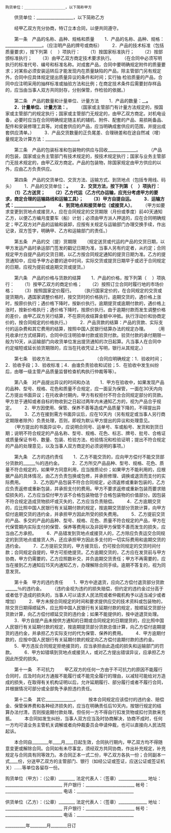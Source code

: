 
 


    购货单位：__________________，以下简称甲方 
　　供货单位：__________________，以下简称乙方


　　经甲乙双方充分协商，特订立本合同，以便共同遵守。


　　第一条　产品的名称、品种、规格和质量 
　　1．产品的名称、品种、规格：__________________。（应注明产品的牌号或商标） 
　　2．产品的技术标准（包括质量要求），按下列第（ 　）项执行： 
　　（1）按国家标准执行； 
　　（2）按部颁标准执行； 
　　（3）由甲乙双方商定技术要求执行。 
　　（在合同中必须写明执行的标准代号、编号和标准名称。对成套产品，合同中要明确规定附件的质量要求；对某些必须安装运转后才能发现内在质量缺陷的产品，除主管部门另有规定外，合同中应具体规定提出质量异议的条件和时间；实行抽 检验质量的产品，合同中应注明采用的抽样标准或抽验方法和比例；在商定技术条件后需要封存样品的，应当由当事人双方共同封存，分别保管，作检验的依据。）


　　第二条　产品的数量和计量单位、计量方法 
　　1．产品的数量：______________。 
　　2．计量单位、计量方法：____________。 
　　（国家或主管部门有计量方法规定的，按国家或主管部门的规定执行；国家或主管部门无规定的，由甲乙双方商定。对机电设备，必要时应当在合同明确规定随主机的辅机、附件、配套的产品、易损耗备品、配件和安装修理工具等。对成套供应的产品，应当明确成套供应的范围，并提出成套供应清单。） 
　　3．产品交货数量的正负尾差、合理磅差和在途自然减（增）量规定及计算方法：________________。


　　第三条　产品的包装标准和包装物的供应与回收______________。 
　　（产品的包装，国家或业务主管部门有技术规定的，按技术规定执行；国家与业务主管部门无技术规定的，由甲乙双方商定。产品的包装物，除国家规定由甲方供应的以外，应由乙方负责供应。


　　第四条　产品的交货单位、交货方法、运输方式、到货地点（包括专用线、码头） 
　　1．产品的交货单位：________________。 
　　2．交货方法，按下列第（ 　）项执行： 
　　（1）乙方送货； 
　　（2）乙方代运（乙方代办运输，应充分考虑甲方的要求，商定合理的运输路线和运输工具）； 
　　（3）甲方自提自运。 
　　3．运输方式：______________。 
　　4．到货地点和接货单位（或接货人）________________。 
　　（甲方如要求变更到货地点或接货人，应在合同规定的交货期限（月份或季度）前40天通知乙方，以便乙方编月度要车（船）计划；必须由甲方派人押送的，应在合同明确规定；甲乙双方对产品的运输和装卸，应按有关规定与运输部门办理交换手续，作出记录，双方签字，明确甲、乙方和运输部门的责任。）


　　第五条　产品的交（提）货期限 
　　（规定送货或代运的产品的交货日期，以甲方发运产品时承运部门签发的戳记日期为准，当事人另有约定者，从约定；合同规定甲方自提产品的交货日期，以乙方按合同规定通知的提货日期为准。乙方的提货通知中，应给予甲方必要的途中时间，实际交货或提货日期早于或迟于合同规定的日期，应视为提前或逾期交货或提货。）


　　第六条　产品的价格与货款的结算 
　　1．产品的价格，按下列第（　 ）项执行： 
　　（1）按甲乙双方的商定价格； 
　　（2）按照订立合同时履行地的市场价格； 
　　（3）按照国家定价履行。 
　　（执行国家定价的，在合同规定的交货或提货期内，遇国家调整价格时，按交货时的价格执行。逾期交货的，遇价格上涨时，按原价执行；遇价格下降时，按新价执行。逾期提货或逾期付款的，遇价格上涨时，按新价格执行；遇价格下降时，按原价执行。由于逾期付款而发生调整价格的差价，由甲乙双方另行结算，不在原托收结算金额中冲抵。执行浮动价和协商定价的，按合同规定的价格执行。） 
　　2．产品货款的结算：产品的货款、实际支付的运杂费和其它费用的结算，按照中国人民银行结算办法的规定办理。 
　　（用托收承付方式结算的，合同中应注明验单付款或验货付款。验货付款的承付期限一般为10天，从运输部门向收货单位发出提货通知的次日起算。凡当事人在合同中约定缩短或延长验货期限的，应当在托收凭证上写明，银行从其规定。）


　　第七条　验收方法________________。 
　　（合同应明确规定：1．验收时间；2．验收手段；3．验收标准；4．由谁负责验收和试验；5．在验收中发生纠纷后，由哪一级主管产品质量监督检查机构执行仲裁等等）。


　　第八条　对产品提出异议的时间和办法 
　　1．甲方在验收中，如果发现产品的品种、型号、规格、花色和质量不合规定，应一面妥为保管，一面在30天内向乙方提出书面异议；在托收承付期内，甲方有权拒付不符合合同规定部分的货款。甲方怠于通知或者自标的物收到之日起过两年内未通知乙方的，视为产品合乎规定。 
　　2．甲方因使用、保管、保养不善等造成产品质量下降的，不得提出异议。 
　　3．乙方在接到需方书面异议后，应在10天内（另有规定或当事人另行商定期限者除外）负责处理，否则，即视为默认甲方提出的异议和处理意见。 
　　（甲方提出的书面异议中，应说明合同号、运单号、车或船号、发货和到货日期；说明不符合规定的产品名称、型号、规格、花色、标志、牌号、批号、合格证或质量保证书号、数量、包装、检验方法、检验情况和检验证明；提出不符合规定的产品的处理意见，以及当事人双方商定的必须说明的事项。）


　　第九条　乙方的违约责任 
　　1．乙方不能交货的，应向甲方偿付不能交货部分货款的______％的违约金。 
　　2．乙方所交产品品种、型号、规格、花色、质量不符合规定的，如果甲方同意利用，应当按质论价；如果甲方不能利用的，应根据产品的具体情况，由乙方负责包换或包修，并承担修理、调换或退货而支付的实际费用。 
　　3．乙方因产品包装不符合合同规定，必须返修或重新包装的，乙方应负责返修或重新包装，并承担支付的费用。甲方不要求返修或重新包装而要求赔偿损失的，乙方应当偿付甲方该不合格包装物低于合格包装物的价值部分。因包装不符合规定造成货物损坏或灭失的，乙方应当负责赔偿。 
　　4．乙方逾期交货的，应比照中国人民银行有关延期付款的规定，按逾期交货部分货款计算，向甲方偿付逾期交货的违约金，并承担甲方因此所受的损失费用。 
　　5．乙方提前交货的产品、多交的产品的品种、型号、规格、花色、质量不符合规定的产品，甲方在代保管期内实际支付的保管、保养等费用以及非因甲方保管不善而发生的损失，应当由乙方承担。 
　　6．产品错发到货地点或接货人的，乙方除应负责运交合同规定的到货地点或接货人外，还应承担甲方因此多支付的一切实际费用和逾期交货的违约金。 
　　7．乙方提前交货的，甲方接货后，仍可按合同规定的交货时间付款；合同规定自提的，甲方可拒绝提货。乙方逾期交货的，乙方应在发货前与甲方协商，甲方仍需要的，乙方应照数补交，并负逾期交货责任；甲方不再需要的，应当在接到乙方通知后15天内通知乙方，办理解除合同手续。逾期不答复的，视为同意发货。


　　第十条　甲方的违约责任 
　　1．甲方中途退货，应向乙方偿付退货部分货款______％的违约金。 
　　（违约金视为违约的损失赔偿，但约定的违约金过分高于或者低于造成的损失的，当事人可以请求人民法院或者仲裁机构予以适当减少或者增加） 
　　2．甲方未按合同规定的时间和要求提供应交的技术资料或包装物的，除交货日期得顺延外，应比照中国人民银行有关延期付款的规定，按顺延交货部分货款计算，向乙方偿付顺延交货的违约金；如果不能提供的，按中途退货处理。 
　　3．甲方自提产品未按供方通知的日期或合同规定的日期提货的，应比照中国人民银行有关延期付款的规定，按逾期提货部分货款总值计算，向乙方偿付逾期提货的违约金，并承担乙方实际支付的代为保管、保养的费用。 
　　4．甲方逾期付款的，应按中国人民银行有关延期付款的规定向乙方偿付逾期付款的违约金。 
　　5．甲方违反合同规定拒绝接货的，应当承担由此造成的损失和运输部门的罚款。 
　　6．甲方如错填到货地点或接货人，或对乙方提出错误异议，应承担乙方因此所受的损失。


　　第十一条　不可抗力 
　　甲乙双方的任何一方由于不可抗力的原因不能履行合同时，应及时向对方通报不能履行或不能完全履行的理由，以减轻可能给对方造成的损失，在取得有关机构证明以后，允许延期履行、部分履行或者不履行合同，并根据情况可部分或全部免予承担违约责任。


　　第十二条　其它______________。 
　　按本合同规定应该偿付的违约金、赔偿金、保管保养费和各种经济损失的，应当在明确责任后10天内，按银行规定的结算办法付清，否则按逾期付款处理。但任何一方不得自行扣发货物或扣付货款来充抵。 
　　本合同如发生纠纷，当事人双方应当及时协商解决，协商不成时，任何一方均可请业务主管机关调解或者向仲裁委员会申请仲裁，也可以直接向人民法院起诉。


　　本合同自________年____月____日起生效，合同执行期内，甲乙双方均不得随意变更或解除合同。合同如有未尽事宜，须经双方共同协商，作出补充规定，补充规定与合同具有同等效力。本合同正本一式二份，甲乙双方各执一份；合同副本一式____份，分送甲乙双方的主管部门、银行（如经公证或签证，应送公证或签证机关）……等单位各留存一份。


 



购货单位（甲方）：（公章）________
法定代表人：（签章）______________
地址：____________________________
开户银行：________________________
帐号：____________________________
电话：____________________________


供货单位（乙方）：（公章）________
法定代表人：（签章）______________
地址：____________________________
开户银行：________________________
帐号：____________________________
电话：____________________________


__________年________月________日订
 


 

 
 
 
 
 
  


  
 

  


  


  
 
 
 
 

